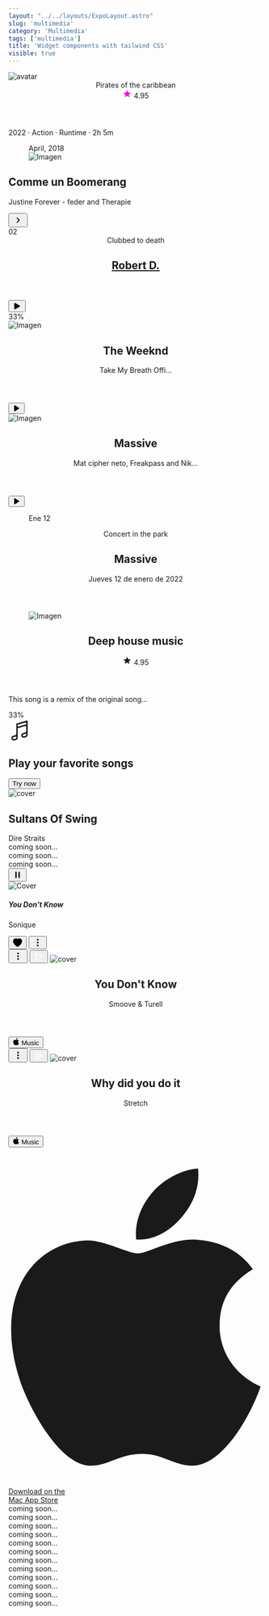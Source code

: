 ```yaml
---
layout: "../../layouts/ExpoLayout.astro"
slug: 'multimedia'
category: 'Multimedia'
tags: ['multimedia']
title: 'Widget components with tailwind CSS'
visible: true
---
```


<article class="border shadow-sm break-inside grid grid-cols-12 rounded-xl overflow-hidden mb-3 text-sm bg-white dark:bg-gray-950 dark:text-white dark:border-gray-900" data-filter="multimedia">
  <div class="flex-none col-span-4">
    <img class="w-full h-full object-cover" src="https://images.pexels.com/photos/343701/pexels-photo-343701.jpeg?auto=compress&amp;cs=tinysrgb&amp;w=1260&amp;h=750&amp;dpr=2" alt="avatar" loading="lazy">
  </div>
  <section class="col-span-8 flex justify-between flex-col p-3">
    <header class="flex flex-row justify-between items-start">
      <span class="font-medium text-base"> Pirates of the caribbean </span>
      <div class="flex justify-center items-center gap-2">
        <svg viewBox="0 0 24 24" class="-mt-0.5" width="18" height="18">
          <path fill="#ff00ea" d="M12,17.27L18.18,21L16.54,13.97L22,9.24L14.81,8.62L12,2L9.19,8.62L2,9.24L7.45,13.97L5.82,21L12,17.27Z"></path>
        </svg>
        <span class="font-medium">4.95</span>
      </div>
    </header>
    <p class="text-xs text-gray-600 dark:text-gray-400">2022 · Action · Runtime · 2h 5m</p>
  </section>
</article>

<article class="border shadow-sm break-inside grid grid-cols-12 rounded-xl overflow-hidden mb-3 text-sm bg-white dark:bg-gray-950 dark:text-white dark:border-gray-900" data-filter="multimedia">
  <figure class="col-span-5 relative">
    <div class="absolute left-4 bottom-4 rounded-sm text-xs py-1 px-2 text-white bg-black/60 backdrop-blur-sm">April, 2018</div>
    <img src="https://images.pexels.com/photos/5152572/pexels-photo-5152572.jpeg?auto=compress&amp;cs=tinysrgb&amp;w=1260&amp;h=750&amp;dpr=2" alt="Imagen" class="w-full min-h-[7rem] object-cover" loading="lazy">
  </figure>
  <section class="col-span-7 flex flex-col justify-between p-3 flex-1">
    <h2 class="text-base font-medium leading-5">Comme un Boomerang</h2>
    <div class="flex flex-row justify-between items-center space-x-2">
      <p class="flex-1 text-xs leading-4">Justine Forever - feder and Therapie</p>
      <button class="flex flex-none items-center justify-center rounded-full w-8 h-8 bg-yellow-400 text-black">
        <svg width="22" height="22" viewBox="0 0 24 24" xmlns="http://www.w3.org/2000/svg">
          <path d="M8.59,16.58L13.17,12L8.59,7.41L10,6L16,12L10,18L8.59,16.58Z" fill="currentColor"></path>
        </svg>
      </button>
    </div>
  </section>
</article>

<article class="border shadow-sm break-inside relative flex items-center justify-between overflow-hidden rounded-t-xl p-4 mb-3 gap-4 text-sm bg-white dark:bg-gray-950 dark:text-white dark:border-gray-900" data-filter="multimedia">
  <div class="flex items-center justify-center w-10 h-10 rounded-full text-lg bg-blue-700 text-white">02</div>
  <header class="flex-auto flex flex-col">
    <span class="text-xs text-gray-600">Clubbed to death</span>
    <h2 class="font-semibold block">
      <a href="#">Robert D.</a>
    </h2>
  </header>
  <button class="w-8 h-8 flex flex-none justify-center items-center rounded-full transition-all duration-200 bg-white dark:bg-gray-900 border border-gray-300 text-black dark:border-gray-800 dark:text-white hover:bg-gray-100 dark:hover:bg-gray-800">
    <svg xmlns="http://www.w3.org/2000/svg" viewBox="0 0 24 24" fill="currentColor" width="18" height="18">
      <path fill-rule="evenodd" d="M4.5 5.653c0-1.426 1.529-2.33 2.779-1.643l11.54 6.348c1.295.712 1.295 2.573 0 3.285L7.28 19.991c-1.25.687-2.779-.217-2.779-1.643V5.653z" clip-rule="evenodd"></path>
    </svg>
  </button>
  <div class="absolute bottom-0 left-0 w-full rounded-full overflow-hidden bg-gray-100 h-[3px] whitespace-nowrap dark:bg-gray-900">
    <div class="bg-blue-700 h-full w-4/6">
      <span class="sr-only">33%</span>
    </div>
  </div>
</article>

<article class="border shadow-sm break-inside grid grid-cols-12 rounded-xl overflow-hidden mb-3 text-sm bg-white dark:bg-gray-950 dark:text-white dark:border-gray-900" data-filter="multimedia">
  <div class="col-span-3">
    <img src="https://images.pexels.com/photos/462510/pexels-photo-462510.jpeg?auto=compress&cs=tinysrgb&w=1600" alt="Imagen" class="w-full h-full aspect-square object-cover" loading="lazy">
  </div>
  <div class="col-span-9 flex items-center justify-between p-3 flex-1">
    <header class="flex flex-col gap-1">
      <h2 class="text-base font-semibold leading-5">The Weeknd</h2>
      <p>Take My Breath Offi...</p>
    </header>
    <button class="flex flex-none justify-center items-center rounded-full w-8 h-8 transition-color duration-200 bg-indigo-500 hover:bg-indigo-700 text-white">
      <svg width="16" height="16" fill="currentColor" viewBox="0 0 20 20" xmlns="http://www.w3.org/2000/svg" aria-hidden="true">
        <path d="M6.3 2.84A1.5 1.5 0 0 0 4 4.11v11.78a1.5 1.5 0 0 0 2.3 1.27l9.344-5.891a1.5 1.5 0 0 0 0-2.538L6.3 2.841Z"></path>
      </svg>
    </button>
  </div>
</article>

<article class="border shadow-sm break-inside grid grid-cols-12 rounded-xl overflow-hidden mb-3 text-sm bg-white dark:bg-gray-950 dark:text-white dark:border-gray-900" data-filter="multimedia">
  <div class="col-span-4">
    <img src="https://images.pexels.com/photos/7022370/pexels-photo-7022370.jpeg?auto=compress&cs=tinysrgb&w=1260&h=750&dpr=2" alt="Imagen" class="w-full h-full aspect-square object-cover" loading="lazy">
  </div>
  <div class="col-span-8 flex items-center justify-between p-3 flex-1 gap-3">
    <header class="flex flex-col gap-1">
      <h2 class="text-base font-semibold leading-5">Massive</h2>
      <p class="text-xs">Mat cipher neto, Freakpass and Nik...</p>
    </header>
    <button class="flex flex-none justify-center items-center rounded-full w-8 h-8 transition-color duration-200 bg-gray-800 hover:bg-gray-700 text-white">
      <svg width="16" height="16" fill="currentColor" viewBox="0 0 20 20" xmlns="http://www.w3.org/2000/svg" aria-hidden="true">
        <path d="M6.3 2.84A1.5 1.5 0 0 0 4 4.11v11.78a1.5 1.5 0 0 0 2.3 1.27l9.344-5.891a1.5 1.5 0 0 0 0-2.538L6.3 2.841Z"></path>
      </svg>
    </button>
  </div>
</article>

<article class="border shadow-sm break-inside grid grid-cols-12 rounded-xl overflow-hidden mb-3 text-sm bg-white dark:bg-gray-950 dark:text-white dark:border-gray-900" data-filter="multimedia">
  <figure class="col-span-3">
    <div class="flex items-center justify-center flex-col w-full h-full p-3 bg-gray-900 text-white dark:bg-gray-200 dark:text-black">
      <span>Ene</span>
      <span class="text-3xl font-semibold">12</span>
    </div>
  </figure>
  <section class="col-span-9 flex items-center justify-between p-3 flex-1">
    <header class="flex flex-col">
      <p class="text-xs text-gray-500">Concert in the park</p>
      <h2 class="text-sm font-semibold leading-5">Massive</h2>
      <p>Jueves 12 de enero de 2022</p>
    </header>
  </section>
</article>

<article class="border shadow-sm break-inside grid grid-cols-12 rounded-xl overflow-hidden mb-3 text-sm bg-white dark:bg-gray-950 dark:text-white dark:border-gray-900" data-filter="multimedia">
  <figure class="col-span-4">
    <img src="https://images.pexels.com/photos/733767/pexels-photo-733767.jpeg?auto=compress&cs=tinysrgb&w=1260&h=750&dpr=2" alt="Imagen" class="w-full h-full aspect-square object-cover" loading="lazy">
  </figure>
  <section class="col-span-8 flex flex-col items-start p-3 flex-1 gap-2">
    <header class="flex items-start justify-between">
      <h2 class="text-base font-semibold leading-5">Deep house music</h2>
      <div class="flex justify-center items-center gap-2">
        <svg viewBox="0 0 24 24" class="-mt-0.5 text-rose-500" width="18" height="18">
          <path fill="currentColor" d="M12,17.27L18.18,21L16.54,13.97L22,9.24L14.81,8.62L12,2L9.19,8.62L2,9.24L7.45,13.97L5.82,21L12,17.27Z"></path>
        </svg>
        <span class="font-medium">4.95</span>
      </div>
    </header>
    <p class="text-xs text-gray-600">This song is a remix of the original song...</p>
    <div class="w-full rounded-full overflow-hidden bg-gray-100 h-[3px] whitespace-nowrap dark:bg-gray-900">
      <div class="bg-blue-700 h-full w-4/6">
        <span class="sr-only">33%</span>
      </div>
    </div>
  </section>
</article>

<section class="grid grid-cols-2 gap-3" data-filter="multimedia">
  <article class="border shadow-sm break-inside flex items-center flex-col justify-between rounded-xl mb-3 text-sm gap-4 p-4 bg-gradient-to-t from-rose-500 to-pink-600 text-white dark:border-gray-900">
    <svg width="45" height="45" fill="none" stroke-width="1.5" stroke="currentColor" viewBox="0 0 24 24" xmlns="http://www.w3.org/2000/svg" aria-hidden="true">
      <path stroke-linecap="round" stroke-linejoin="round" d="m9 9 10.5-3m0 6.553v3.75a2.25 2.25 0 0 1-1.632 2.163l-1.32.377a1.803 1.803 0 1 1-.99-3.467l2.31-.66a2.25 2.25 0 0 0 1.632-2.163Zm0 0V2.25L9 5.25v10.303m0 0v3.75a2.25 2.25 0 0 1-1.632 2.163l-1.32.377a1.803 1.803 0 0 1-.99-3.467l2.31-.66A2.25 2.25 0 0 0 9 15.553Z"></path>
    </svg>
    <h2 class="text-base text-center">Play your favorite songs</h2>
    <button class="px-2 w-full h-8 rounded-full font-medium transition-colors duration-200 bg-white text-black hover:bg-gray-200">Try now</button>
  </article>
  <article class="border shadow-sm break-inside flex items-center flex-col justify-between rounded-xl overflow-hidden mb-3 text-sm bg-gradient-to-r from-purple-600 to-indigo-600 text-white dark:border-gray-900">
    <img src="https://images.pexels.com/photos/9008803/pexels-photo-9008803.jpeg?auto=compress&amp;cs=tinysrgb&amp;w=1260&amp;h=750&amp;dpr=2" class="object-cover w-full h-full" alt="cover" loading="lazy">
    <div class="flex flex-col items-start w-full p-4 gap-1">
      <h2>Sultans Of Swing</h2>
      <span class="text-xs">Dire Straits</span>
    </div>
  </article>
</section>

<article class="border shadow-sm break-inside flex items-center justify-between rounded-xl p-4 mb-3 text-sm bg-white dark:bg-gray-950 dark:text-white dark:border-gray-900" data-filter="multimedia">
  coming soon...
</article>

<article class="border shadow-sm break-inside flex items-center justify-between rounded-xl p-4 mb-3 text-sm bg-white dark:bg-gray-950 dark:text-white dark:border-gray-900" data-filter="multimedia">
  coming soon...
</article>

<article class="border shadow-sm break-inside flex items-center justify-between rounded-xl p-4 mb-3 text-sm bg-white dark:bg-gray-950 dark:text-white dark:border-gray-900" data-filter="multimedia">
  coming soon...
</article>

<article class="border shadow-sm break-inside flex items-center justify-between rounded-xl p-4 mb-3 text-sm bg-white dark:bg-gray-950 dark:text-white dark:border-gray-900" data-filter="multimedia">
  <div class="flex items-center justify-between w-full">
    <div class="flex items-center space-x-3">
      <div class="relative overflow-hidden rounded-md">
        <div class="absolute left-0 top-0 w-full h-full flex items-center justify-center text-white bg-black/40">
          <button class="w-8 h-8 flex items-center justify-center">
            <svg xmlns="http://www.w3.org/2000/svg" viewBox="0 0 24 24" fill="currentColor" width="20" height="20">
              <path fill-rule="evenodd" d="M6.75 5.25a.75.75 0 01.75-.75H9a.75.75 0 01.75.75v13.5a.75.75 0 01-.75.75H7.5a.75.75 0 01-.75-.75V5.25zm7.5 0A.75.75 0 0115 4.5h1.5a.75.75 0 01.75.75v13.5a.75.75 0 01-.75.75H15a.75.75 0 01-.75-.75V5.25z" clip-rule="evenodd"></path>
            </svg>
          </button>
        </div>
        <img src="https://images.pexels.com/photos/9980327/pexels-photo-9980327.jpeg?auto=compress&amp;cs=tinysrgb&amp;w=1260&amp;h=750&amp;dpr=2" alt="Cover" loading="lazy" class="object-cover w-11 h-11">
      </div>
      <div class="flex flex-col">
        <h5 class="text-base font-medium">You Don't Know</h5>
        <p class="text-slate-500 dark:text-slate-400">Sonique</p>
      </div>
    </div>
    <div class="flex items-center space-x-1">
      <button class="flex flex-none items-center justify-center rounded-full p-1 text-rose-500">
        <svg xmlns="http://www.w3.org/2000/svg" viewBox="0 0 24 24" fill="currentColor" stroke="currentColor" stroke-width="2" width="20" height="20">
          <path d="M11.645 20.91l-.007-.003-.022-.012a15.247 15.247 0 01-.383-.218 25.18 25.18 0 01-4.244-3.17C4.688 15.36 2.25 12.174 2.25 8.25 2.25 5.322 4.714 3 7.688 3A5.5 5.5 0 0112 5.052 5.5 5.5 0 0116.313 3c2.973 0 5.437 2.322 5.437 5.25 0 3.925-2.438 7.111-4.739 9.256a25.175 25.175 0 01-4.244 3.17 15.247 15.247 0 01-.383.219l-.022.012-.007.004-.003.001a.752.752 0 01-.704 0l-.003-.001z"></path>
        </svg>
      </button>
      <button class="flex flex-none items-center justify-center rounded-full w-8 h-8 transition-colors duration-200 hover:bg-gray-200 dark:hover:bg-gray-900">
        <svg xmlns="http://www.w3.org/2000/svg" width="20" height="20" viewBox="0 0 24 24" fill="none" stroke="currentColor" stroke-width="2.2" stroke-linecap="round" stroke-linejoin="round">
          <circle cx="12" cy="12" r="1"></circle>
          <circle cx="12" cy="5" r="1"></circle>
          <circle cx="12" cy="19" r="1"></circle>
        </svg>
      </button>
    </div>
  </div>
</article>

<section class="grid grid-cols-2 gap-3" data-filter="multimedia">
  <article class="border flex flex-col items-center justify-between overflow-hidden text-sm bg-white text-black dark:bg-gray-900 dark:text-white rounded-xl mb-4 dark:border-gray-900">
    <div class="relative">
      <button class="absolute right-2 top-2 flex items-center justify-center rounded-full p-1 transition-colors duration-200 bg-white text-black">
        <svg width="22" height="22" viewBox="0 0 24 24" xmlns="http://www.w3.org/2000/svg">
          <path d="M12,16A2,2 0 0,1 14,18A2,2 0 0,1 12,20A2,2 0 0,1 10,18A2,2 0 0,1 12,16M12,10A2,2 0 0,1 14,12A2,2 0 0,1 12,14A2,2 0 0,1 10,12A2,2 0 0,1 12,10M12,4A2,2 0 0,1 14,6A2,2 0 0,1 12,8A2,2 0 0,1 10,6A2,2 0 0,1 12,4Z" fill="currentColor"></path>
        </svg>
      </button>
      <button class="flex items-center justify-center absolute top-1/2 left-1/2 -translate-x-1/2 -translate-y-1/2 rounded-full w-10 h-10 transition-colors duration-200 bg-[#000000c1] hover:bg-black">
        <svg xmlns="http://www.w3.org/2000/svg" width="20" height="20" viewBox="0 0 24 24" fill="none" stroke="#ffffff" stroke-width="2" stroke-linecap="round" stroke-linejoin="round">
          <polygon points="5 3 19 12 5 21 5 3"></polygon>
        </svg>
      </button>
      <img src="https://images.pexels.com/photos/185030/pexels-photo-185030.jpeg?auto=compress&amp;cs=tinysrgb&amp;w=1260&amp;h=750&amp;dpr=2" class="object-cover" alt="cover" loading="lazy">
    </div>
    <div class="flex flex-col items-start w-full p-4 space-y-2">
      <header>
        <h2 class="font-medium">You Don't Know</h2>
        <span class="text-xs">Smoove &amp; Turell</span>
      </header>
      <button class="flex items-center justify-center text-xs rounded-full px-2 py-1 space-x-1 bg-black text-white dark:bg-white dark:text-black">
        <svg role="img" viewBox="0 0 24 24" xmlns="http://www.w3.org/2000/svg" width="14" height="14"><path fill="currentColor" d="M12.152 6.896c-.948 0-2.415-1.078-3.96-1.04-2.04.027-3.91 1.183-4.961 3.014-2.117 3.675-.546 9.103 1.519 12.09 1.013 1.454 2.208 3.09 3.792 3.039 1.52-.065 2.09-.987 3.935-.987 1.831 0 2.35.987 3.96.948 1.637-.026 2.676-1.48 3.676-2.948 1.156-1.688 1.636-3.325 1.662-3.415-.039-.013-3.182-1.221-3.22-4.857-.026-3.04 2.48-4.494 2.597-4.559-1.429-2.09-3.623-2.324-4.39-2.376-2-.156-3.675 1.09-4.61 1.09zM15.53 3.83c.843-1.012 1.4-2.427 1.245-3.83-1.207.052-2.662.805-3.532 1.818-.78.896-1.454 2.338-1.273 3.714 1.338.104 2.715-.688 3.559-1.701"></path>
        </svg>
        <span>Music</span>
      </button>
    </div>
  </article>
  <article class="border flex flex-col items-center justify-between overflow-hidden text-sm bg-emerald-600 text-white rounded-xl mb-4 dark:border-gray-900">
    <div class="relative">
      <button class="absolute right-2 top-2 flex items-center justify-center hover:bg-white hover:text-black rounded-full p-1 transition-colors duration-200">
        <svg width="22" height="22" viewBox="0 0 24 24" xmlns="http://www.w3.org/2000/svg">
          <path d="M12,16A2,2 0 0,1 14,18A2,2 0 0,1 12,20A2,2 0 0,1 10,18A2,2 0 0,1 12,16M12,10A2,2 0 0,1 14,12A2,2 0 0,1 12,14A2,2 0 0,1 10,12A2,2 0 0,1 12,10M12,4A2,2 0 0,1 14,6A2,2 0 0,1 12,8A2,2 0 0,1 10,6A2,2 0 0,1 12,4Z" fill="currentColor"></path>
        </svg>
      </button>
      <button class="flex items-center justify-center absolute top-1/2 left-1/2 -translate-x-1/2 -translate-y-1/2 rounded-full w-10 h-10 transition-colors duration-200 bg-[#000000c1] hover:bg-black">
        <svg xmlns="http://www.w3.org/2000/svg" width="20" height="20" viewBox="0 0 24 24" fill="none" stroke="#ffffff" stroke-width="2" stroke-linecap="round" stroke-linejoin="round">
          <polygon points="5 3 19 12 5 21 5 3"></polygon>
        </svg>
      </button>
      <img src="https://images.pexels.com/photos/144428/pexels-photo-144428.jpeg?auto=compress&amp;cs=tinysrgb&amp;w=1260&amp;h=750&amp;dpr=2" class="object-cover" alt="cover" loading="lazy">
    </div>
    <div class="flex flex-col items-start w-full p-4 space-y-2">
      <header>
        <h2 class="font-medium">Why did you do it</h2>
        <span class="text-xs">Stretch</span>
      </header>
      <button class="flex items-center justify-center text-xs rounded-full px-2 py-1 space-x-1 bg-white text-black">
        <svg role="img" viewBox="0 0 24 24" xmlns="http://www.w3.org/2000/svg" width="14" height="14">
          <path fill="currentColor" d="M12.152 6.896c-.948 0-2.415-1.078-3.96-1.04-2.04.027-3.91 1.183-4.961 3.014-2.117 3.675-.546 9.103 1.519 12.09 1.013 1.454 2.208 3.09 3.792 3.039 1.52-.065 2.09-.987 3.935-.987 1.831 0 2.35.987 3.96.948 1.637-.026 2.676-1.48 3.676-2.948 1.156-1.688 1.636-3.325 1.662-3.415-.039-.013-3.182-1.221-3.22-4.857-.026-3.04 2.48-4.494 2.597-4.559-1.429-2.09-3.623-2.324-4.39-2.376-2-.156-3.675 1.09-4.61 1.09zM15.53 3.83c.843-1.012 1.4-2.427 1.245-3.83-1.207.052-2.662.805-3.532 1.818-.78.896-1.454 2.338-1.273 3.714 1.338.104 2.715-.688 3.559-1.701"></path>
        </svg>
        <span>Music</span>
      </button>
    </div>
  </article>
</section>

<section class="grid grid-cols-12 gap-3 mb-3">
  <a href="#" class="w-full col-span-8 sm:w-auto bg-gray-800 hover:bg-gray-700 focus:ring-4 focus:outline-none focus:ring-gray-300 text-white rounded-lg inline-flex items-center justify-center px-4 py-2.5 dark:bg-gray-700 dark:hover:bg-gray-600 dark:focus:ring-gray-700" data-filter="multimedia">
    <svg class="me-3 w-7 h-7" aria-hidden="true" focusable="false" data-prefix="fab" data-icon="apple" role="img" xmlns="http://www.w3.org/2000/svg" viewBox="0 0 384 512"><path fill="currentColor" d="M318.7 268.7c-.2-36.7 16.4-64.4 50-84.8-18.8-26.9-47.2-41.7-84.7-44.6-35.5-2.8-74.3 20.7-88.5 20.7-15 0-49.4-19.7-76.4-19.7C63.3 141.2 4 184.8 4 273.5q0 39.3 14.4 81.2c12.8 36.7 59 126.7 107.2 125.2 25.2-.6 43-17.9 75.8-17.9 31.8 0 48.3 17.9 76.4 17.9 48.6-.7 90.4-82.5 102.6-119.3-65.2-30.7-61.7-90-61.7-91.9zm-56.6-164.2c27.3-32.4 24.8-61.9 24-72.5-24.1 1.4-52 16.4-67.9 34.9-17.5 19.8-27.8 44.3-25.6 71.9 26.1 2 49.9-11.4 69.5-34.3z"></path></svg>
    <div class="text-left rtl:text-right">
      <div class="mb-1 text-xs">Download on the</div>
      <div class="-mt-1 font-sans text-sm font-semibold">Mac App Store</div>
    </div>
  </a>
</section>

<article class="border shadow-sm break-inside flex items-center justify-between rounded-xl p-4 mb-3 text-sm bg-white dark:bg-gray-950 dark:text-white dark:border-gray-900" data-filter="multimedia">
  coming soon...
</article>

<article class="border shadow-sm break-inside flex items-center justify-between rounded-xl p-4 mb-3 text-sm bg-white dark:bg-gray-950 dark:text-white dark:border-gray-900" data-filter="multimedia">
  coming soon...
</article>

<article class="border shadow-sm break-inside flex items-center justify-between rounded-xl p-4 mb-3 text-sm bg-white dark:bg-gray-950 dark:text-white dark:border-gray-900" data-filter="multimedia">
  coming soon...
</article>

<article class="border shadow-sm break-inside flex items-center justify-between rounded-xl p-4 mb-3 text-sm bg-white dark:bg-gray-950 dark:text-white dark:border-gray-900" data-filter="multimedia">
  coming soon...
</article>

<article class="border shadow-sm break-inside flex items-center justify-between rounded-xl p-4 mb-3 text-sm bg-white dark:bg-gray-950 dark:text-white dark:border-gray-900" data-filter="multimedia">
  coming soon...
</article>

<article class="border shadow-sm break-inside flex items-center justify-between rounded-xl p-4 mb-3 text-sm bg-white dark:bg-gray-950 dark:text-white dark:border-gray-900" data-filter="multimedia">
  coming soon...
</article>

<article class="border shadow-sm break-inside flex items-center justify-between rounded-xl p-4 mb-3 text-sm bg-white dark:bg-gray-950 dark:text-white dark:border-gray-900" data-filter="multimedia">
  coming soon...
</article>

<article class="border shadow-sm break-inside flex items-center justify-between rounded-xl p-4 mb-3 text-sm bg-white dark:bg-gray-950 dark:text-white dark:border-gray-900" data-filter="multimedia">
  coming soon...
</article>

<article class="border shadow-sm break-inside flex items-center justify-between rounded-xl p-4 mb-3 text-sm bg-white dark:bg-gray-950 dark:text-white dark:border-gray-900" data-filter="multimedia">
  coming soon...
</article>

<article class="border shadow-sm break-inside flex items-center justify-between rounded-xl p-4 mb-3 text-sm bg-white dark:bg-gray-950 dark:text-white dark:border-gray-900" data-filter="multimedia">
  coming soon...
</article>

<article class="border shadow-sm break-inside flex items-center justify-between rounded-xl p-4 mb-3 text-sm bg-white dark:bg-gray-950 dark:text-white dark:border-gray-900" data-filter="multimedia">
  coming soon...
</article>

<article class="border shadow-sm break-inside flex items-center justify-between rounded-xl p-4 mb-3 text-sm bg-white dark:bg-gray-950 dark:text-white dark:border-gray-900" data-filter="multimedia">
  coming soon...
</article>
